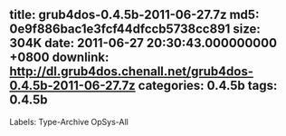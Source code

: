 title: grub4dos-0.4.5b-2011-06-27.7z
md5: 0e9f886bac1e3fcf44dfccb5738cc891
size: 304K
date: 2011-06-27 20:30:43.000000000 +0800
downlink: http://dl.grub4dos.chenall.net/grub4dos-0.4.5b-2011-06-27.7z
categories: 0.4.5b
tags: 0.4.5b
---

Labels: 
 Type-Archive
 OpSys-All